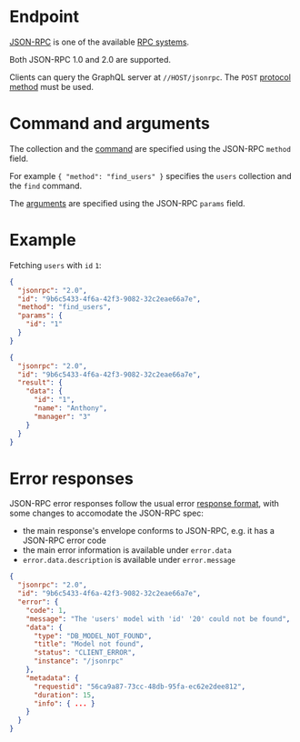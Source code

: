 # Endpoint

[JSON-RPC](http://www.jsonrpc.org) is one of the available
[RPC systems](README.md).

Both JSON-RPC 1.0 and 2.0 are supported.

Clients can query the GraphQL server at `//HOST/jsonrpc`.
The `POST` [protocol method](../protocols/README.md) must be used.

# Command and arguments

The collection and the [command](README.md#rpc) are specified using the
JSON-RPC `method` field.

For example `{ "method": "find_users" }` specifies the `users` collection and
the `find` command.

The [arguments](README.md#rpc) are specified using the JSON-RPC `params` field.

# Example

Fetching `users` with `id` `1`:

```json
{
  "jsonrpc": "2.0",
  "id": "9b6c5433-4f6a-42f3-9082-32c2eae66a7e",
  "method": "find_users",
  "params": {
    "id": "1"
  }
}
```

```json
{
  "jsonrpc": "2.0",
  "id": "9b6c5433-4f6a-42f3-9082-32c2eae66a7e",
  "result": {
    "data": {
      "id": "1",
      "name": "Anthony",
      "manager": "3"
    }
  }
}
```

# Error responses

JSON-RPC error responses follow the usual error
[response format](../request/error.md#error-responses), with some changes
to accomodate the JSON-RPC spec:
  - the main response's envelope conforms to JSON-RPC, e.g. it has a JSON-RPC
    error code
  - the main error information is available under `error.data`
  - `error.data.description` is available under `error.message`

```json
{
  "jsonrpc": "2.0",
  "id": "9b6c5433-4f6a-42f3-9082-32c2eae66a7e",
  "error": {
    "code": 1,
    "message": "The 'users' model with 'id' '20' could not be found",
    "data": {
      "type": "DB_MODEL_NOT_FOUND",
      "title": "Model not found",
      "status": "CLIENT_ERROR",
      "instance": "/jsonrpc"
    },
    "metadata": {
      "requestid": "56ca9a87-73cc-48db-95fa-ec62e2dee812",
      "duration": 15,
      "info": { ... }
    }
  }
}
```
